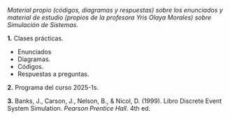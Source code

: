 *Material propio (códigos, diagramas y respuestas) sobre los enunciados y material de estudio (propios de la profesora Yris Olaya Morales) sobre Simulación de Sistemas.*

**1.** Clases prácticas.
   - Enunciados
   - Diagramas.
   - Códigos.
   - Respuestas a preguntas.

**2.** Programa del curso 2025-1s.

**3.** Banks, J., Carson, J., Nelson, B., & Nicol, D. (1999). Libro Discrete Event System Simulation. _Pearson Prentice Hall_. 4th ed.
